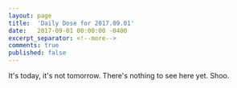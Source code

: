 ```yaml
---
layout: page
title:  'Daily Dose for 2017.09.01'
date:   2017-09-01 00:00:00 -0400
excerpt_separator: <!--more-->
comments: true
published: false
---
```

It's today, it's not tomorrow. There's nothing to see here yet. Shoo.

